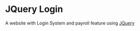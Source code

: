 # JQuery Login

A website with Login System and payroll feature using [JQuery](https://jquery.com/)
